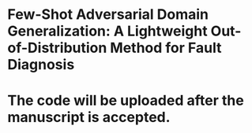# Few-Shot Adversarial Domain Generalization: A Lightweight Out-of-Distribution Method for Fault Diagnosis

# The code will be uploaded after the manuscript is accepted.
